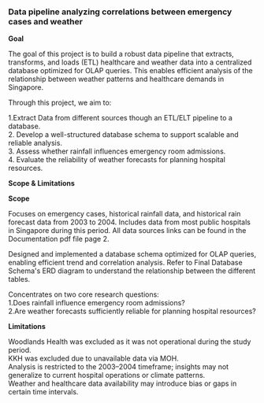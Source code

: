 ### Data pipeline analyzing correlations between emergency cases and weather

**Goal**

The goal of this project is to build a robust data pipeline that extracts, transforms, and loads (ETL) healthcare and weather data into a centralized database optimized for OLAP queries. This enables efficient analysis of the relationship between weather patterns and healthcare demands in Singapore.

Through this project, we aim to:

1.Extract Data from different sources though an ETL/ELT pipeline to a database.<br>
2. Develop a well-structured database schema to support scalable and reliable analysis.<br>
3. Assess whether rainfall influences emergency room admissions.<br>
4. Evaluate the reliability of weather forecasts for planning hospital resources.<br>

**Scope & Limitations**

**Scope**

Focuses on emergency cases, historical rainfall data, and historical rain forecast data  from 2003 to 2004. Includes data from most public hospitals in Singapore during this period. All data sources links can be found in the Documentation pdf file page 2.

Designed and implemented a database schema optimized for OLAP queries, enabling efficient trend and correlation analysis. Refer to Final Database Schema's ERD diagram to understand the relationship between the different tables.  

Concentrates on two core research questions:<br>
1.Does rainfall influence emergency room admissions?<br>
2.Are weather forecasts sufficiently reliable for planning hospital resources?

**Limitations**

Woodlands Health was excluded as it was not operational during the study period.<br>
KKH was excluded due to unavailable data via MOH.<br>
Analysis is restricted to the 2003–2004 timeframe; insights may not generalize to current hospital operations or climate patterns.<br>
Weather and healthcare data availability may introduce bias or gaps in certain time intervals. <br>
